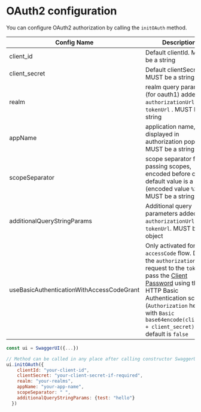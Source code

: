 # OAuth2 configuration
You can configure OAuth2 authorization by calling the `initOAuth` method.

Config Name | Description
--- | ---
client_id | Default clientId. MUST be a string
client_secret | Default clientSecret. MUST be a string
realm | realm query parameter (for oauth1) added to `authorizationUrl` and `tokenUrl` . MUST be a string
appName | application name, displayed in authorization popup. MUST be a string
scopeSeparator | scope separator for passing scopes, encoded before calling, default value is a space (encoded value `%20`). MUST be a string
additionalQueryStringParams | Additional query parameters added to `authorizationUrl` and `tokenUrl`. MUST be an object
useBasicAuthenticationWithAccessCodeGrant | Only activated for the `accessCode` flow.  During the `authorization_code` request to the `tokenUrl`, pass the [Client Password](https://tools.ietf.org/html/rfc6749#section-2.3.1) using the HTTP Basic Authentication scheme (`Authorization` header with `Basic base64encode(client_id + client_secret)`).  The default is `false`

```javascript
const ui = SwaggerUI({...})

// Method can be called in any place after calling constructor SwaggerUIBundle
ui.initOAuth({
    clientId: "your-client-id",
    clientSecret: "your-client-secret-if-required",
    realm: "your-realms",
    appName: "your-app-name",
    scopeSeparator: " ",
    additionalQueryStringParams: {test: "hello"}
  })
```

